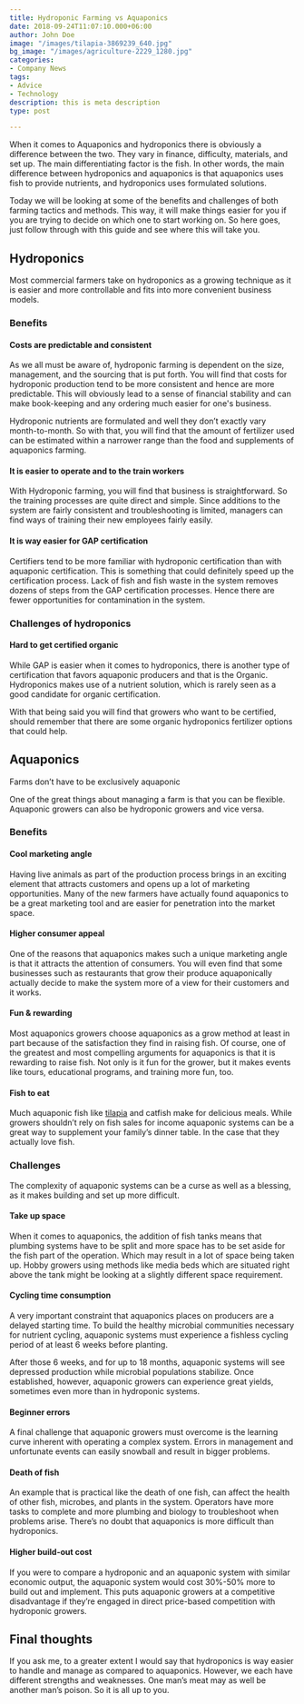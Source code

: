 ```yaml
---
title: Hydroponic Farming vs Aquaponics
date: 2018-09-24T11:07:10.000+06:00
author: John Doe
image: "/images/tilapia-3869239_640.jpg"
bg_image: "/images/agriculture-2229_1280.jpg"
categories:
- Company News
tags:
- Advice
- Technology
description: this is meta description
type: post

---
```

When it comes to Aquaponics and hydroponics there is obviously a difference between the two. They vary in finance, difficulty, materials, and set up. The main differentiating factor is the fish. In other words, the main difference between hydroponics and aquaponics is that aquaponics uses fish to provide nutrients, and hydroponics uses formulated solutions.

Today we will be looking at some of the benefits and challenges of both farming tactics and methods. This way, it will make things easier for you if you are trying to decide on which one to start working on. So here goes, just follow through with this guide and see where this will take you.

## Hydroponics

Most commercial farmers take on hydroponics as a growing technique as it is easier and more controllable and fits into more convenient business models.

### Benefits

#### Costs are predictable and consistent

As we all must be aware of, hydroponic farming is dependent on the size, management, and the sourcing that is put forth. You will find that costs for hydroponic production tend to be more consistent and hence are more predictable. This will obviously lead to a sense of financial stability and can make book-keeping and any ordering much easier for one's business.

Hydroponic nutrients are formulated and well they don’t exactly vary month-to-month. So with that, you will find that the amount of fertilizer used can be estimated within a narrower range than the food and supplements of aquaponics farming.

#### It is easier to operate and to the train workers

With Hydroponic farming, you will find that business is straightforward. So the training processes are quite direct and simple. Since additions to the system are fairly consistent and troubleshooting is limited, managers can find ways of training their new employees fairly easily.

#### It is way easier for GAP certification

Certifiers tend to be more familiar with hydroponic certification than with aquaponic certification. This is something that could definitely speed up the certification process. Lack of fish and fish waste in the system removes dozens of steps from the GAP certification processes. Hence there are fewer opportunities for contamination in the system.

### Challenges of hydroponics

#### Hard to get certified organic

While GAP is easier when it comes to hydroponics, there is another type of certification that favors aquaponic producers and that is the Organic. Hydroponics makes use of a nutrient solution, which is rarely seen as a good candidate for organic certification.

With that being said you will find that growers who want to be certified, should remember that there are some organic hydroponics fertilizer options that could help.

## Aquaponics

Farms don’t have to be exclusively aquaponic

One of the great things about managing a farm is that you can be flexible. Aquaponic growers can also be hydroponic growers and vice versa.

### Benefits

#### Cool marketing angle

Having live animals as part of the production process brings in an exciting element that attracts customers and opens up a lot of marketing opportunities. Many of the new farmers have actually found aquaponics to be a great marketing tool and are easier for penetration into the market space.

#### Higher consumer appeal

One of the reasons that aquaponics makes such a unique marketing angle is that it attracts the attention of consumers. You will even find that some businesses such as restaurants that grow their produce aquaponically actually decide to make the system more of a view for their customers and it works.

#### Fun & rewarding

Most aquaponics growers choose aquaponics as a grow method at least in part because of the satisfaction they find in raising fish. Of course, one of the greatest and most compelling arguments for aquaponics is that it is rewarding to raise fish. Not only is it fun for the grower, but it makes events like tours, educational programs, and training more fun, too.

#### Fish to eat

Much aquaponic fish like [tilapia](https://en.wikipedia.org/wiki/Tilapia) and catfish make for delicious meals. While growers shouldn’t rely on fish sales for income aquaponic systems can be a great way to supplement your family’s dinner table. In the case that they actually love fish.

### Challenges

The complexity of aquaponic systems can be a curse as well as a blessing, as it makes building and set up more difficult.

#### Take up space

When it comes to aquaponics, the addition of fish tanks means that plumbing systems have to be split and more space has to be set aside for the fish part of the operation. Which may result in a lot of space being taken up. Hobby growers using methods like media beds which are situated right above the tank might be looking at a slightly different space requirement.

#### Cycling time consumption

A very important constraint that aquaponics places on producers are a delayed starting time. To build the healthy microbial communities necessary for nutrient cycling, aquaponic systems must experience a fishless cycling period of at least 6 weeks before planting.

After those 6 weeks, and for up to 18 months, aquaponic systems will see depressed production while microbial populations stabilize. Once established, however, aquaponic growers can experience great yields, sometimes even more than in hydroponic systems.

#### Beginner errors

A final challenge that aquaponic growers must overcome is the learning curve inherent with operating a complex system. Errors in management and unfortunate events can easily snowball and result in bigger problems.

#### Death of fish

An example that is practical like the death of one fish, can affect the health of other fish, microbes, and plants in the system. Operators have more tasks to complete and more plumbing and biology to troubleshoot when problems arise. There’s no doubt that aquaponics is more difficult than hydroponics.

#### Higher build-out cost

If you were to compare a hydroponic and an aquaponic system with similar economic output, the aquaponic system would cost 30%-50% more to build out and implement. This puts aquaponic growers at a competitive disadvantage if they’re engaged in direct price-based competition with hydroponic growers.

## Final thoughts

If you ask me, to a greater extent I would say that hydroponics is way easier to handle and manage as compared to aquaponics. However, we each have different strengths and weaknesses. One man’s meat may as well be another man’s poison. So it is all up to you.